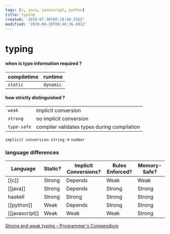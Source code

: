 ```yaml
---
tags: [c, java, javascript, python]
title: typing
created: '2019-07-30T06:19:49.256Z'
modified: '2019-08-20T09:46:36.492Z'
---
```


# typing

#### when is type information required ?
| compiletime | runtime   |  
|--           |--         |  
| `static`    | `dynamic` |  

#### how strictly distinguished ?
| | |
|--           |--                       |
| `weak`      | implicit conversion     |
| `strong`    | no implicit conversion  |
| `type-safe` | compiler validates types during compilation |

`implicit conversion`: `string` -> `number`

### language differences

| Language       | Static? | Implicit Conversions? | Rules Enforced? | Memory-Safe? |
|--              |--       |--                     |--               |--            |
| [[c]]          | Strong  | Depends               | Weak            | Weak         |
| [[java]]       | Strong  | Depends               | Strong          | Strong       |
| haskell        | Strong  | Strong                | Strong          | Strong       |
| [[python]]     | Weak    | Depends               | Strong          | Strong       |
| [[javascript]] | Weak    | Weak                  | Weak            | Strong       |

[Strong and weak typing – Programmer's Compendium](https://www.destroyallsoftware.com/compendium/strong-and-weak-typing?share_key=6b0dd1ec18ab6102)
